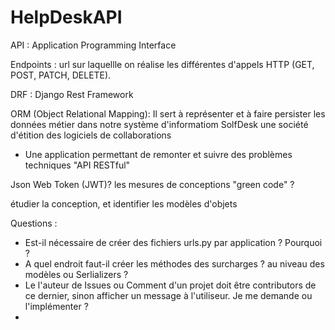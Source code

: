 # HelpDeskAPI

API : Application Programming Interface 

Endpoints : url sur laquellle on réalise les différentes d'appels HTTP
(GET, POST, PATCH, DELETE). 

DRF : Django Rest Framework

ORM (Object Relational Mapping): Il sert à représenter et à faire persister les données métier dans
notre système d'informatiom
SolfDesk une société d'étition des logiciels de collaborations

- Une application permettant de remonter et suivre des problèmes techniques "API RESTful"

Json Web Token (JWT)?
les mesures de conceptions "green code" ?

étudier la conception, et identifier les modèles d'objets


Questions :

- Est-il nécessaire de créer des fichiers urls.py par application ? Pourquoi ?
- A quel endroit faut-il créer les méthodes des surcharges ? au niveau des modèles ou Serlializers ?
- Le l'auteur de Issues ou Comment d'un projet doit être contributors de ce dernier, sinon afficher un message à l'utiliseur. 
  Je me demande ou l'implémenter ?
- 

    

